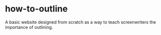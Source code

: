 # how-to-outline
A basic website designed from scratch as a way to teach screenwriters the importance of outlining.

